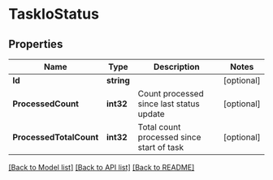 # TaskIoStatus

## Properties

Name | Type | Description | Notes
------------ | ------------- | ------------- | -------------
**Id** | **string** |  | [optional] 
**ProcessedCount** | **int32** | Count processed since last status update | [optional] 
**ProcessedTotalCount** | **int32** | Total count processed since start of task | [optional] 

[[Back to Model list]](../README.md#documentation-for-models) [[Back to API list]](../README.md#documentation-for-api-endpoints) [[Back to README]](../README.md)



